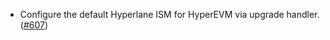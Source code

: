 - Configure the default Hyperlane ISM for HyperEVM via upgrade handler. ([#607](https://github.com/noble-assets/noble/pull/607))
